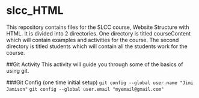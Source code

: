 # slcc_HTML
This repository contains files for the SLCC course, Website Structure with HTML. It is divided into 2 directories.  One directory is titled courseContent which will contain examples and activities for the course.  The second directory is titled students which will contain all the students work for the course.   

##Git Activity
This activity will guide you through some of the basics of using git.

###Git Config (one time initial setup)
```git config --global user.name "Jimi Jamison"```
```git config --global user.email "myemail@gmail.com"```

